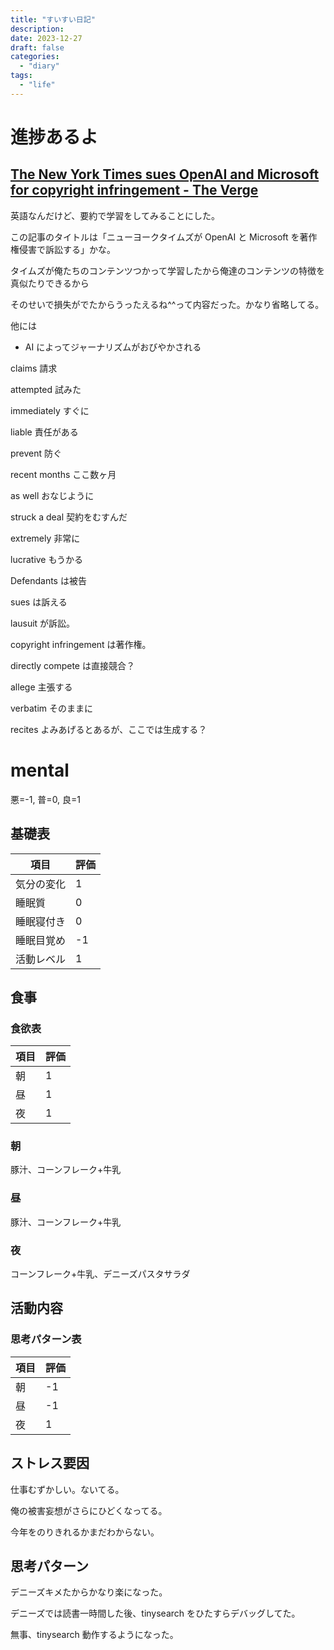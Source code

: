 ```yaml
---
title: "すいすい日記"
description:
date: 2023-12-27
draft: false
categories:
  - "diary"
tags:
  - "life"
---
```


# 進捗あるよ

## [The New York Times sues OpenAI and Microsoft for copyright infringement - The Verge](https://www.theverge.com/2023/12/27/24016212/new-york-times-openai-microsoft-lawsuit-copyright-infringement)

英語なんだけど、要約で学習をしてみることにした。

この記事のタイトルは「ニューヨークタイムズが OpenAI と Microsoft を著作権侵害で訴訟する」かな。

タイムズが俺たちのコンテンツつかって学習したから俺達のコンテンツの特徴を真似たりできるから

そのせいで損失がでたからうったえるね^^って内容だった。かなり省略してる。

他には

- AI によってジャーナリズムがおびやかされる

claims 請求

attempted 試みた

immediately すぐに

liable 責任がある

prevent 防ぐ

recent months ここ数ヶ月

as well おなじように

struck a deal 契約をむすんだ

extremely 非常に

lucrative もうかる

Defendants は被告

sues は訴える

lausuit が訴訟。

copyright infringement は著作権。

directly compete は直接競合？

allege 主張する

verbatim そのままに

recites よみあげるとあるが、ここでは生成する？

# mental

悪=-1, 普=0, 良=1

## 基礎表

| 項目       | 評価 |
| ---------- | ---- |
| 気分の変化 | 1    |
| 睡眠質     | 0    |
| 睡眠寝付き | 0    |
| 睡眠目覚め | -1   |
| 活動レベル | 1    |

## 食事

### 食欲表

| 項目 | 評価 |
| ---- | ---- |
| 朝   | 1    |
| 昼   | 1    |
| 夜   | 1    |

### 朝

豚汁、コーンフレーク+牛乳

### 昼

豚汁、コーンフレーク+牛乳

### 夜

コーンフレーク+牛乳、デニーズパスタサラダ

## 活動内容

### 思考パターン表

| 項目 | 評価 |
| ---- | ---- |
| 朝   | -1   |
| 昼   | -1   |
| 夜   | 1    |

## ストレス要因

仕事むずかしい。ないてる。

俺の被害妄想がさらにひどくなってる。

今年をのりきれるかまだわからない。

## 思考パターン

デニーズキメたからかなり楽になった。

デニーズでは読書一時間した後、tinysearch をひたすらデバッグしてた。

無事、tinysearch 動作するようになった。
